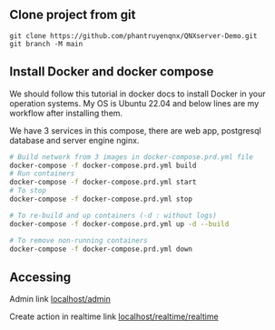 ## Clone project from git
```
git clone https://github.com/phantruyenqnx/QNXserver-Demo.git
git branch -M main
```

## Install Docker and docker compose

We should follow this tutorial in docker docs to install Docker in your operation systems. My OS is Ubuntu 22.04 and below lines are my workflow after installing them.

We have 3 services in this compose, there are web app, postgresql database and server engine nginx.
```bash
# Build network from 3 images in docker-compose.prd.yml file
docker-compose -f docker-compose.prd.yml build
# Run containers
docker-compose -f docker-compose.prd.yml start
# To stop 
docker-compose -f docker-compose.prd.yml stop

# To re-build and up containers (-d : without logs)
docker-compose -f docker-compose.prd.yml up -d --build

# To remove non-running containers
docker-compose -f docker-compose.prd.yml down
```


## Accessing

Admin link [localhost/admin](localhost/admin)

Create action in realtime link [localhost/realtime/realtime](localhost/realtime/realtime)